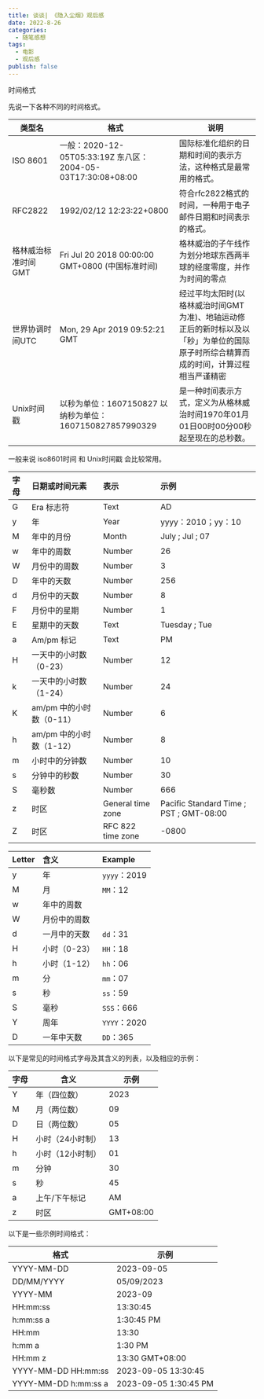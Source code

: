 ```yaml
---
title: 谈谈| 《隐入尘烟》观后感
date: 2022-8-26
categories:
  - 随笔感想
tags:
  - 电影
  - 观后感
publish: false
---
```




时间格式

先说一下各种不同的时间格式。

| 类型名              | 格式                                                         | 说明                                                         |
| ------------------- | ------------------------------------------------------------ | ------------------------------------------------------------ |
| ISO 8601            | 一般：2020-12-05T05:33:19Z 东八区：2004-05-03T17:30:08+08:00 | 国际标准化组织的日期和时间的表示方法，这种格式是最常用的格式。 |
| RFC2822             | 1992/02/12 12:23:22+0800                                     | 符合rfc2822格式的时间，一种用于电子邮件日期和时间表示的格式。 |
| 格林威治标准时间GMT | Fri Jul 20 2018 00:00:00 GMT+0800 (中国标准时间)             | 格林威治的子午线作为划分地球东西两半球的经度零度，并作为时间的零点 |
| 世界协调时间UTC     | Mon, 29 Apr 2019 09:52:21 GMT                                | 经过平均太阳时(以格林威治时间GMT为准)、地轴运动修正后的新时标以及以「秒」为单位的国际原子时所综合精算而成的时间，计算过程相当严谨精密 |
| Unix时间戳          | 以秒为单位：1607150827 以纳秒为单位：1607150827857990329     | 是一种时间表示方式，定义为从格林威治时间1970年01月01日00时00分00秒起至现在的总秒数。 |

一般来说 iso8601时间 和 Unix时间戳 会比较常用。

| 字母 | 日期或时间元素           | 表示              | 示例                                    |
| :--- | :----------------------- | :---------------- | :-------------------------------------- |
| G    | Era 标志符               | Text              | AD                                      |
| y    | 年                       | Year              | yyyy：2010；yy：10                      |
| M    | 年中的月份               | Month             | July ; Jul ; 07                         |
| w    | 年中的周数               | Number            | 26                                      |
| W    | 月份中的周数             | Number            | 3                                       |
| D    | 年中的天数               | Number            | 256                                     |
| d    | 月份中的天数             | Number            | 8                                       |
| F    | 月份中的星期             | Number            | 1                                       |
| E    | 星期中的天数             | Text              | Tuesday ; Tue                           |
| a    | Am/pm 标记               | Text              | PM                                      |
| H    | 一天中的小时数（0-23）   | Number            | 12                                      |
| k    | 一天中的小时数（1-24）   | Number            | 24                                      |
| K    | am/pm 中的小时数（0-11） | Number            | 6                                       |
| h    | am/pm 中的小时数（1-12） | Number            | 8                                       |
| m    | 小时中的分钟数           | Number            | 10                                      |
| s    | 分钟中的秒数             | Number            | 30                                      |
| S    | 毫秒数                   | Number            | 666                                     |
| z    | 时区                     | General time zone | Pacific Standard Time ; PST ; GMT-08:00 |
| Z    | 时区                     | RFC 822 time zone | -0800                                   |

| Letter | 含义         | Example      |
| :----- | :----------- | :----------- |
| y      | 年           | `yyyy`：2019 |
| M      | 月           | `MM`：12     |
| w      | 年中的周数   |              |
| W      | 月份中的周数 |              |
| d      | 一月中的天数 | `dd`：31     |
| H      | 小时（0-23） | `HH`：18     |
| h      | 小时（1-12） | `hh`：06     |
| m      | 分           | `mm`：07     |
| s      | 秒           | `ss`：59     |
| S      | 毫秒         | `SSS`：666   |
| Y      | 周年         | `YYYY`：2020 |
| D      | 一年中天数   | `DD`：365    |

以下是常见的时间格式字母及其含义的列表，以及相应的示例：

| 字母 | 含义             | 示例      |
| ---- | ---------------- | --------- |
| Y    | 年（四位数）     | 2023      |
| M    | 月（两位数）     | 09        |
| D    | 日（两位数）     | 05        |
| H    | 小时（24小时制） | 13        |
| h    | 小时（12小时制） | 01        |
| m    | 分钟             | 30        |
| s    | 秒               | 45        |
| a    | 上午/下午标记    | AM        |
| z    | 时区             | GMT+08:00 |

以下是一些示例时间格式：

| 格式                 | 示例                  |
| -------------------- | --------------------- |
| YYYY-MM-DD           | 2023-09-05            |
| DD/MM/YYYY           | 05/09/2023            |
| YYYY-MM              | 2023-09               |
| HH:mm:ss             | 13:30:45              |
| h:mm:ss a            | 1:30:45 PM            |
| HH:mm                | 13:30                 |
| h:mm a               | 1:30 PM               |
| HH:mm z              | 13:30 GMT+08:00       |
| YYYY-MM-DD HH:mm:ss  | 2023-09-05 13:30:45   |
| YYYY-MM-DD h:mm:ss a | 2023-09-05 1:30:45 PM |